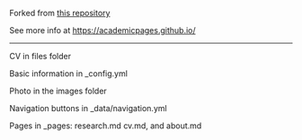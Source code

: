 
Forked from [this repository](https://github.com/academicpages/academicpages.github.io) 

See more info at https://academicpages.github.io/

--------------------------------------------
CV in files folder

Basic information in _config.yml

Photo in the images folder

Navigation buttons in _data/navigation.yml

Pages in _pages: research.md cv.md, and about.md
